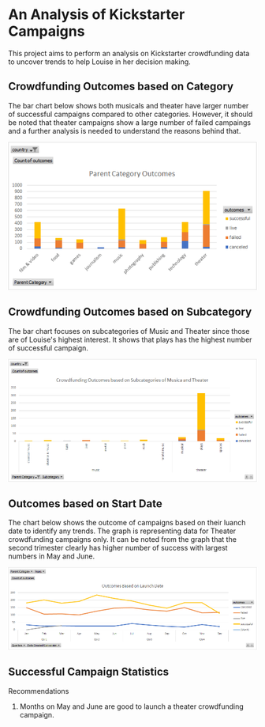 # An Analysis of Kickstarter Campaigns
This project aims to perform an analysis on Kickstarter crowdfunding data to uncover trends to help Louise in her decision making.
## Crowdfunding Outcomes based on Category
The bar chart below shows both musicals and theater have larger number of successful campaigns compared to other categories. However, it should be noted that theater campaigns show a large number of failed campaings and a further analysis is needed to understand the reasons behind that.

![Outcomes based on Category](https://github.com/HoussamGhandour/Kickstarter-analysis/blob/master/Parent%20Cateogry%20Outcomes.png)

## Crowdfunding Outcomes based on Subcategory
The bar chart focuses on subcategories of Music and Theater since those are of Louise's highest interest. It shows that plays has the highest number of successful campaign.

![Outcomes based on Subcategory](https://github.com/HoussamGhandour/Kickstarter-analysis/blob/master/Subcateogry%20Outcomes.png)

## Outcomes based on Start Date
The chart below shows the outcome of campaigns based on their luanch date to identify any trends. The graph is representing data for Theater crowdfunding campaigns only. It can be noted from the graph that the second trimester clearly has higher number of success with largest numbers in May and June.

![Outcomes based on launch date](https://github.com/HoussamGhandour/Kickstarter-analysis/blob/master/Outcomes%20Based%20on%20Launch%20Date.png)

## Successful Campaign Statistics

Recommendations
1. Months on May and June are good to launch a theater crowdfunding campaign.
